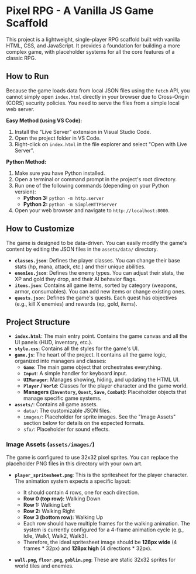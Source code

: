 # Pixel RPG - A Vanilla JS Game Scaffold

This project is a lightweight, single-player RPG scaffold built with vanilla HTML, CSS, and JavaScript. It provides a foundation for building a more complex game, with placeholder systems for all the core features of a classic RPG.

## How to Run

Because the game loads data from local JSON files using the `fetch` API, you cannot simply open `index.html` directly in your browser due to Cross-Origin (CORS) security policies. You need to serve the files from a simple local web server.

**Easy Method (using VS Code):**
1.  Install the "Live Server" extension in Visual Studio Code.
2.  Open the project folder in VS Code.
3.  Right-click on `index.html` in the file explorer and select "Open with Live Server".

**Python Method:**
1. Make sure you have Python installed.
2. Open a terminal or command prompt in the project's root directory.
3. Run one of the following commands (depending on your Python version):
   - **Python 3:** `python -m http.server`
   - **Python 2:** `python -m SimpleHTTPServer`
4. Open your web browser and navigate to `http://localhost:8000`.

## How to Customize

The game is designed to be data-driven. You can easily modify the game's content by editing the JSON files in the `assets/data/` directory.

-   **`classes.json`**: Defines the player classes. You can change their base stats (hp, mana, attack, etc.) and their unique abilities.
-   **`enemies.json`**: Defines the enemy types. You can adjust their stats, the XP and gold they drop, and their AI behavior flags.
-   **`items.json`**: Contains all game items, sorted by category (weapons, armor, consumables). You can add new items or change existing ones.
-   **`quests.json`**: Defines the game's quests. Each quest has objectives (e.g., kill X enemies) and rewards (xp, gold, items).

## Project Structure

-   **`index.html`**: The main entry point. Contains the game canvas and all the UI panels (HUD, inventory, etc.).
-   **`style.css`**: Contains all the styles for the game's UI.
-   **`game.js`**: The heart of the project. It contains all the game logic, organized into managers and classes:
    -   **`Game`**: The main game object that orchestrates everything.
    -   **`Input`**: A simple handler for keyboard input.
    -   **`UIManager`**: Manages showing, hiding, and updating the HTML UI.
    -   **`Player` / `World`**: Classes for the player character and the game world.
    -   **Managers (`Inventory`, `Quest`, `Save`, `Combat`)**: Placeholder objects that manage specific game systems.
-   **`assets/`**: Contains all game assets.
    -   `data/`: The customizable JSON files.
    -   `images/`: Placeholder for sprite images. See the "Image Assets" section below for details on the expected formats.
    -   `sfx/`: Placeholder for sound effects.

### Image Assets (`assets/images/`)
The game is configured to use 32x32 pixel sprites. You can replace the placeholder PNG files in this directory with your own art.

-   **`player_spritesheet.png`**: This is the spritesheet for the player character. The animation system expects a specific layout:
    -   It should contain 4 rows, one for each direction.
    -   **Row 0 (top row):** Walking Down
    -   **Row 1:** Walking Left
    -   **Row 2:** Walking Right
    -   **Row 3 (bottom row):** Walking Up
    -   Each row should have multiple frames for the walking animation. The system is currently configured for a 4-frame animation cycle (e.g., Idle, Walk1, Walk2, Walk3).
    -   Therefore, the ideal spritesheet image should be **128px wide** (4 frames * 32px) and **128px high** (4 directions * 32px).

-   **`wall.png`, `floor.png`, `goblin.png`**: These are static 32x32 sprites for world tiles and enemies.

